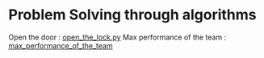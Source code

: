 # Problem Solving through algorithms 

Open the door : [open_the_lock.py](https://github.com/indavarapuaneesh/mission_intern/blob/master/ds_algo/open_the_lock.py)
Max performance of the team : [max_performance_of_the_team](https://github.com/indavarapuaneesh/mission_intern/blob/master/ds_algo/max_performance_of_the_team.py)

